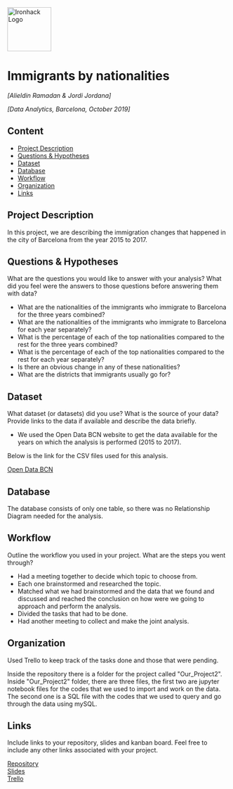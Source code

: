 <img src="https://bit.ly/2VnXWr2" alt="Ironhack Logo" width="100"/>

# Immigrants by nationalities
*[Alieldin Ramadan & Jordi Jordana]*

*[Data Analytics, Barcelona, October 2019]*

## Content
- [Project Description](#project-description)
- [Questions & Hypotheses](#questions-hypotheses)
- [Dataset](#dataset)
- [Database](#database)
- [Workflow](#workflow)
- [Organization](#organization)
- [Links](#links)


## Project Description
In this project, we are describing the immigration changes that happened in the city of Barcelona from the year 2015 to 2017.




## Questions & Hypotheses
What are the questions you would like to answer with your analysis? What did you feel were the answers to those questions before answering them with data?

- What are the nationalities of the immigrants who immigrate to Barcelona for the three years combined?
- What are the nationalities of the immigrants who immigrate to Barcelona for each year separately?
- What is the percentage of each of the top nationalities compared to the rest for the three years combined?
- What is the percentage of each of the top nationalities compared to the rest for each year separately?
- Is there an obvious change in any of these nationalities?
- What are the districts that immigrants usually go for?


## Dataset
What dataset (or datasets) did you use? What is the source of your data? Provide links to the data if available and describe the data briefly.

- We used the Open Data BCN website to get the data available for the years on which the analysis is performed (2015 to 2017).

Below is the link for the CSV files used for this analysis.

[Open Data BCN](https://opendata-ajuntament.barcelona.cat/data/en/dataset/est-demo-immigrants-nacionalitat) 

## Database

The database consists of only one table, so there was no Relationship Diagram needed for the analysis.

## Workflow
Outline the workflow you used in your project. What are the steps you went through?

- Had a meeting together to decide which topic to choose from.
- Each one brainstormed and researched the topic.
- Matched what we had brainstormed and the data that we found and discussed and reached the conclusion on how were we going to approach and perform the analysis.
- Divided the tasks that had to be done.
- Had another meeting to collect and make the joint analysis.

## Organization
Used Trello to keep track of the tasks done and those that were pending.

Inside the repository there is a folder for the project called "Our_Project2".
Inside "Our_Project2" folder, there are three files, the first two are jupyter notebook files for the codes that we used to import and work on the data.
The second one is a SQL file with the codes that we used to query and go through the data using mySQL.

## Links
Include links to your repository, slides and kanban board. Feel free to include any other links associated with your project.

[Repository](https://github.com/alieldinramadan/Project-Week-2-Barcelona)  
[Slides](https://docs.google.com/presentation/d/1vuTeN2iXaUeRgUXoponohuf9iWkyiEh0VeH5_UkKju8/edit#slide=id.p)  
[Trello](https://trello.com/b/nMwUiVvX/project-2)  
